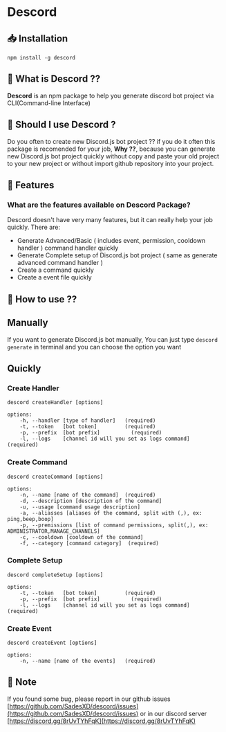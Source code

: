 # Descord

## 📥 Installation

```
npm install -g descord
```

## 📌 What is Descord ??

**Descord** is an npm package to help you generate discord bot project via CLI(Command-line Interface)

## 📌 Should I use Descord ?

Do you often to create new Discord.js bot project ?? if you do it often this package is recomended for your job, **Why ??**, because you can generate new Discord.js bot project quickly without copy and paste your old project to your new project or without import github repository into your project.

## 🔎 Features

### What are the features available on Descord Package?

Descord doesn't have very many features, but it can really help your job quickly. There are:

- Generate Advanced/Basic ( includes event, permission, cooldown handler ) command handler quickly
- Generate Complete setup of Discord.js bot project ( same as generate advanced command handler )
- Create a command quickly
- Create a event file quickly

## 🔧 How to use ??

## Manually

If you want to generate Discord.js bot manually, You can just type `descord generate` in terminal and you can choose the option you want

## Quickly

### Create Handler

```
descord createHandler [options]

options:
    -h, --handler [type of handler]   (required)
    -t, --token   [bot token]         (required)
    -p, --prefix  [bot prefix]          (required)
    -l, --logs    [channel id will you set as logs command]    (required)
```

### Create Command

```
descord createCommand [options]

options:
    -n, --name [name of the command]  (required)
    -d, --description [description of the command]
    -u, --usage [command usage description]
    -a, --aliasses [aliases of the command, split with (,), ex: ping,beep,boop]
    -p, --premissions [list of command permissions, split(,), ex: ADMINISTRATOR,MANAGE_CHANNELS]
    -c, --cooldown [cooldown of the command]
    -f, --category [command category]  (required)
```

### Complete Setup

```
descord completeSetup [options]

options:
    -t, --token   [bot token]         (required)
    -p, --prefix  [bot prefix]          (required)
    -l, --logs    [channel id will you set as logs command]    (required)
```

### Create Event

```
descord createEvent [options]

options:
    -n, --name [name of the events]   (required)
```

## 📘 Note

If you found some bug, please report in our github issues [https://github.com/SadesXD/descord/issues](https://github.com/SadesXD/descord/issues) or in our discord server [https://discord.gg/8rUvTYhFqK](https://discord.gg/8rUvTYhFqK)
